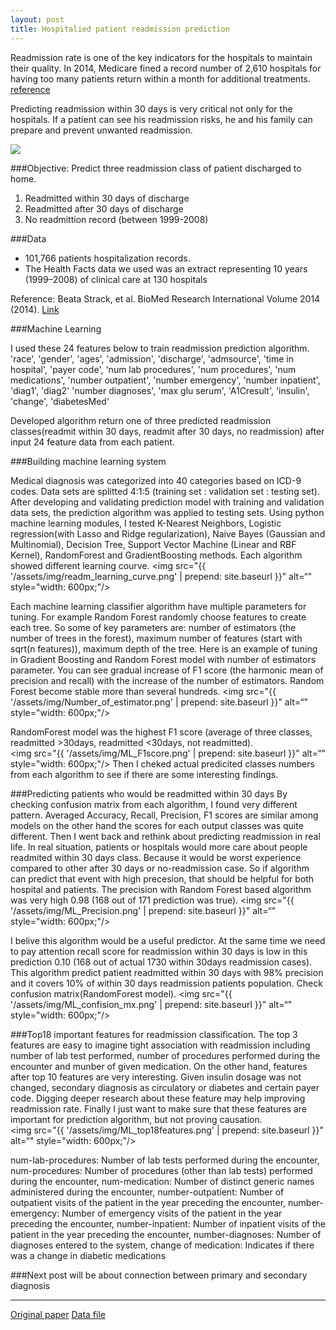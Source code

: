 ```yaml
---
layout: post
title: Hospitalied patient readmission prediction
---
```


Readmission rate is one of the key indicators for the hospitals to maintain their quality.
In 2014, Medicare fined a record number of 2,610 hospitals  for having too many patients return within a month for additional treatments.
[reference](http://kaiserhealthnews.org/news/medicare-readmissions-penalties-2015/)

Predicting readmission within 30 days is very critical not only for the hospitals. If a patient can see his readmission risks, he and his family can prepare and prevent unwanted readmission.

<img src="{{ '/assets/img/readmission.jpg' | prepend: site.baseurl }}">

###Objective: Predict three readmission class of patient discharged to home.

1. Readmitted within 30 days of discharge
2. Readmitted after 30 days of discharge
3. No readmittion record (between 1999-2008)


###Data

* 101,766 patients hospitalization records.
* The Health Facts data we used was an extract representing 10 years (1999–2008) of clinical care at 130 hospitals

Reference:
Beata Strack, et al.
BioMed Research International Volume 2014 (2014).
[Link](http://www.hindawi.com/journals/bmri/2014/781670/)


###Machine Learning

I used these 24 features below to train readmission prediction algorithm. 
'race', 'gender', 'ages', 'admission', 'discharge', 'admsource', 'time in hospital', 'payer code', 'num lab procedures', 'num procedures', 'num medications', 'number outpatient', 'number emergency', 'number inpatient', 'diag1', 'diag2' 'number diagnoses', 'max glu serum', 'A1Cresult', 'insulin', 'change', 'diabetesMed'


Developed algorithm return one of three predicted readmission classes(readmit within 30 days, readmit after 30 days, no readmission) after input 24 feature data from each patient.

###Building machine learning system

Medical diagnosis was categorized into 40 categories based on ICD-9 codes. 
Data sets are splitted 4:1:5 (training set : validation set : testing set). After developing and validating prediction model with training and validation data sets, the prediction algorithm was applied to testing sets. Using python machine learning modules, I tested K-Nearest Neighbors, Logistic regression(with Lasso and Ridge regularization), Naive Bayes (Gaussian and Multinomial), Decision Tree, Support Vector Machine (Linear and RBF Kernel), RandomForest and GradientBoosting methods. Each algorithm showed different learning courve.
<img src="{{ '/assets/img/readm_learning_curve.png' | prepend: site.baseurl }}" alt=“" style="width: 600px;"/>

Each machine learning classifier algorithm have multiple parameters for tuning. For example Random Forest randomly choose features to create each tree. So some of key parameters are: number of estimators (the number of trees in the forest), maximum number of features (start with sqrt(n features)), maximum depth of the tree.
Here is an example of tuning in Gradient Boosting and Random Forest model with number of estimators parameter. You can see gradual increase of F1 score (the harmonic mean of precision and recall) with the increase of the number of estimators. Random Forest become stable more than several hundreds. 
<img src="{{ '/assets/img/Number_of_estimator.png' | prepend: site.baseurl }}" alt=“" style="width: 600px;"/>

RandomForest model was the highest F1 score (average of three classes, readmitted >30days, readmitted <30days, not readmitted).    
<img src="{{ '/assets/img/ML_F1score.png' | prepend: site.baseurl }}" alt=“" style="width: 600px;"/>
Then I cheked actual predicited classes numbers from each algorithm to see if there are some interesting findings.

###Predicting patients who would be readmitted within 30 days 
By checking confusion matrix from each algorithm, I found very different pattern. Averaged Accuracy, Recall, Precision, F1 scores are similar among models on the other hand the scores for each output classes was quite different. Then I went back and rethink about predicting readmission in real life.
In real situation, patients or hospitals would more care about people readmited within 30 days class. Because it would be worst experience compared to other after 30 days or no-readmission case. So if algorithm can predict that event with high precesion, that should be helpful for both hospital and patients.
The precision with Random Forest based algorithm was very high 0.98 (168 out of 171 prediction was true).
<img src="{{ '/assets/img/ML_Precision.png' | prepend: site.baseurl }}" alt=“" style="width: 600px;"/>

I belive this algorithm would be a useful predictor.
At the same time we need to pay attention recall score for readmission within 30 days is low in this prediction 0.10 (168 out of actual 1730 within 30days readmission cases).
This algorithm predict patient readmitted within 30 days with 98% precision and it covers 10% of within 30 days readmission patients population. 
Check confusion matrix(RandomForest model).
<img src="{{ '/assets/img/ML_confision_mx.png' | prepend: site.baseurl }}" alt=“" style="width: 600px;"/>


###Top18 important features for readmission classification.
The top 3 features are easy to imagine tight association with readmission including number of lab test performed, number of procedures performed during the encounter and munber of given medication. On the other hand, features after top 10 features are very interesting. Given insulin dosage was not changed, secondary diagnosis as circulatory or diabetes and certain payer code. Digging deeper research about these feature may help improving readmission rate. Finally I just want to make sure that these features are important for prediction algorithm, but not proving causation.  
<img src="{{ '/assets/img/ML_top18features.png' | prepend: site.baseurl }}" alt=“" style="width: 600px;"/>


num-lab-procedures: Number of lab tests performed during the encounter, 
num-procedures: Number of procedures (other than lab tests) performed during the encounter, 
num-medication: Number of distinct generic names administered during the encounter, 
number-outpatient: Number of outpatient visits of the patient in the year preceding the encounter, 
number-emergency: Number of emergency visits of the patient in the year preceding the encounter, 
number-inpatient: Number of inpatient visits of the patient in the year preceding the encounter, 
number-diagnoses: Number of diagnoses entered to the system, 
change of medication: Indicates if there was a change in diabetic medications
      

###Next post will be about connection between primary and secondary diagnosis

-------------------------------------
[Original paper](http://www.hindawi.com/journals/bmri/2014/781670/)
[Data file](https://archive.ics.uci.edu/ml/datasets/Diabetes+130-US+hospitals+for+years+1999-2008)





